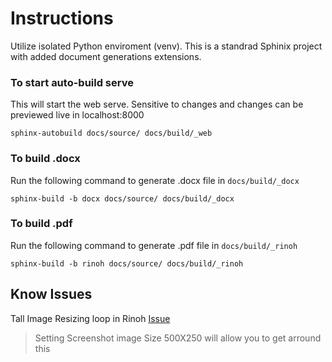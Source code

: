 # Instructions 

Utilize isolated Python enviroment (venv).
This is a standrad Sphinix project with added document generations extensions. 


### To start auto-build serve 

This will start the web serve.
Sensitive to changes and changes can be previewed live in localhost:8000

```
sphinx-autobuild docs/source/ docs/build/_web
```

### To build .docx 
Run the following command to generate .docx file in `docs/build/_docx`

```
sphinx-build -b docx docs/source/ docs/build/_docx
```
### To build .pdf

Run the following command to generate .pdf file in `docs/build/_rinoh`
```
sphinx-build -b rinoh docs/source/ docs/build/_rinoh
```
## Know Issues 

Tall Image Resizing loop in Rinoh [Issue](https://github.com/brechtm/rinohtype/issues/351)
> Setting Screenshot image Size 500X250 will allow you to get arround this
